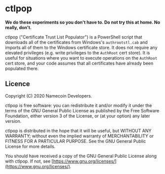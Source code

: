 # ctlpop

**We do these experiments so you don't have to. Do not try this at home. No really, don't.**

ctlpop ("Certificate Trust List Populator") is a PowerShell script that downloads all of the certificates from Windows's `authrootstl.cab` and imports all of them to the Windows certificate store.  It does not require any elevated privileges (e.g. write privileges to the `AuthRoot` cert store).  It is useful for situations where you want to execute operations on the `AuthRoot` cert store, and your code assumes that all certificates have already been populated there.

## Licence

Copyright (C) 2020 Namecoin Developers.

ctlpop is free software: you can redistribute it and/or modify
it under the terms of the GNU General Public License as published by
the Free Software Foundation, either version 3 of the License, or
(at your option) any later version.

ctlpop is distributed in the hope that it will be useful,
but WITHOUT ANY WARRANTY; without even the implied warranty of
MERCHANTABILITY or FITNESS FOR A PARTICULAR PURPOSE.  See the
GNU General Public License for more details.

You should have received a copy of the GNU General Public License
along with ctlpop.  If not, see [https://www.gnu.org/licenses/](https://www.gnu.org/licenses/).
